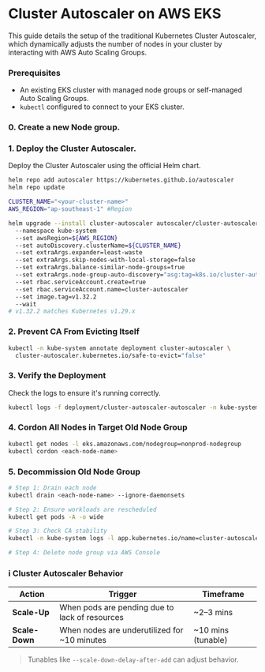 # Cluster Autoscaler on AWS EKS

This guide details the setup of the traditional Kubernetes Cluster Autoscaler, which dynamically adjusts the number of nodes in your cluster by interacting with AWS Auto Scaling Groups.

### Prerequisites

*   An existing EKS cluster with managed node groups or self-managed Auto Scaling Groups.
*   `kubectl` configured to connect to your EKS cluster.
### 0. Create a new Node group.  
### 1. Deploy the Cluster Autoscaler.  
Deploy the Cluster Autoscaler using the official Helm chart.

```bash
helm repo add autoscaler https://kubernetes.github.io/autoscaler
helm repo update
```
```bash
CLUSTER_NAME="<your-cluster-name>"
AWS_REGION="ap-southeast-1" #Region
```
```bash
helm upgrade --install cluster-autoscaler autoscaler/cluster-autoscaler 
  --namespace kube-system 
  --set awsRegion=${AWS_REGION} 
  --set autoDiscovery.clusterName=${CLUSTER_NAME} 
  --set extraArgs.expander=least-waste 
  --set extraArgs.skip-nodes-with-local-storage=false 
  --set extraArgs.balance-similar-node-groups=true 
  --set extraArgs.node-group-auto-discovery="asg:tag=k8s.io/cluster-autoscaler/enabled,k8s.io/cluster-autoscaler=${CLUSTER_NAME}" 
  --set rbac.serviceAccount.create=true 
  --set rbac.serviceAccount.name=cluster-autoscaler 
  --set image.tag=v1.32.2 
  --wait
# v1.32.2 matches Kubernetes v1.29.x
```
### 2. Prevent CA From Evicting Itself
```bash
kubectl -n kube-system annotate deployment cluster-autoscaler \
  cluster-autoscaler.kubernetes.io/safe-to-evict="false"
```
### 3. Verify the Deployment

Check the logs to ensure it's running correctly.

```bash
kubectl logs -f deployment/cluster-autoscaler-autoscaler -n kube-system
```

### 4. Cordon All Nodes in Target Old Node Group
```bash
kubectl get nodes -l eks.amazonaws.com/nodegroup=nonprod-nodegroup
kubectl cordon <each-node-name>
```

### 5. Decommission Old Node Group
```bash
# Step 1: Drain each node
kubectl drain <each-node-name> --ignore-daemonsets

# Step 2: Ensure workloads are rescheduled
kubectl get pods -A -o wide

# Step 3: Check CA stability
kubectl -n kube-system logs -l app.kubernetes.io/name=cluster-autoscaler --tail=100

# Step 4: Delete node group via AWS Console
```


### ℹ️ Cluster Autoscaler Behavior

| Action         | Trigger                                        | Timeframe           |
| -------------- | ---------------------------------------------- | ------------------- |
| **Scale-Up**   | When pods are pending due to lack of resources | ~2–3 mins          |
| **Scale-Down** | When nodes are underutilized for ~10 minutes  | ~10 mins (tunable) |

> Tunables like `--scale-down-delay-after-add` can adjust behavior.

